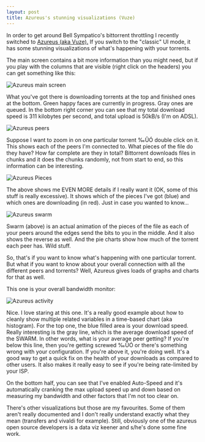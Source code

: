 ```yaml
---
layout: post
title: Azureus's stunning visualizations (Vuze)
---
```



In order to get around Bell Sympatico's bittorrent throttling I recently switched to <a href="http://azureus.sourceforge.net/">Azureus (aka Vuze).</a> If you switch to the "classic" UI mode, it has some stunning visualizations of what's happening with your torrents.

The main screen contains a bit more information than you might need, but if you play with the columns that are visible (right click on the headers) you can get something like this:

<img alt="Azureus main screen" src="/weblog/images/2008/azureus/main.png" />

What you've got there is downloading torrents at the top and finished ones at the bottom. Green happy faces are currently in progress. Gray ones are queued. In the bottom right corner you can see that my total download speed is 311 kilobytes per second, and total upload is 50kB/s (I'm on ADSL).

<img alt="Azureus peers" src="/weblog/images/2008/azureus/peers.png" />

Suppose I want to zoom in on one particular torrent ‰ÛÓ double click on it. This shows each of the peers I'm connected to. What pieces of the file do they have? How far complete are they in total? Bittorrent downloads files in chunks and it does the chunks randomly, not from start to end, so this information can be interesting.

<img alt="Azureus Pieces" src="/weblog/images/2008/azureus/pieces.png" />

The above shows me EVEN MORE details if I really want it (OK, some of this stuff is really excessive). It shows which of the pieces I've got (blue) and which ones are downloading (in red). Just in case you wanted to know...

<img alt="Azureus swarm" src="/weblog/images/2008/azureus/swarm.png" />

Swarm (above) is an actual animation of the pieces of the file as each of your peers around the edges send the bits to you in the middle. And it also shows the reverse as well. And the pie charts show how much of the torrent each peer has. Wild stuff.

So, that's if you want to know what's happening with one particular torrent. But what if you want to know about your overall connection with all the different peers and torrents? Well, Azureus gives loads of graphs and charts for that as well.

This one is your overall bandwidth monitor:

<img alt="Azureus activity" src="/weblog/images/2008/azureus/activity.png" />

Nice. I love staring at this one. It's a really good example about how to cleanly show multiple related variables in a time-based chart (aka histogram). For the top one, the blue filled area is your download speed. Really interesting is the gray line, which is the average download speed of the SWARM. In other words, what is your average peer getting? If you're below this line, then you're getting screwed ‰ÛÓ or there's something wrong with your configuration. If you're above it, you're doing well. It's a good way to get a quick fix on the health of your downloads as compared to other users. It also makes it really easy to see if you're being rate-limited by your ISP.

On the bottom half, you can see that I've enabled Auto-Speed and it's automatically cranking the max upload speed up and down based on measuring my bandwidth and other factors that I'm not too clear on.

There's other visualizations but those are my favourites. Some of them aren't really documented and I don't really understand exactly what they mean (transfers and vivaldi for example). Still, obviously one of the azureus open source developers is a data viz keener and s/he's done some fine work.
